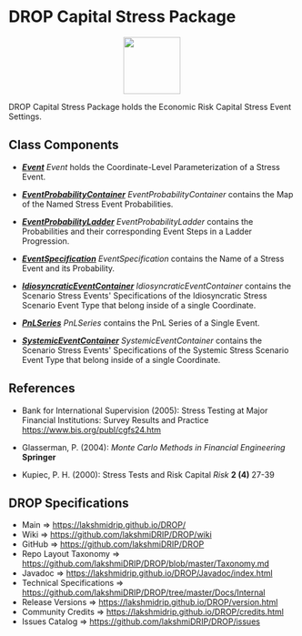 # DROP Capital Stress Package

<p align="center"><img src="https://github.com/lakshmiDRIP/DROP/blob/master/DRIP_Logo.gif?raw=true" width="100"></p>

DROP Capital Stress Package holds the Economic Risk Capital Stress Event Settings.


## Class Components

 * [***Event***](https://github.com/lakshmiDRIP/DROP/tree/master/src/main/java/org/drip/capital/stress/Event.java)
 <i>Event</i> holds the Coordinate-Level Parameterization of a Stress Event.

 * [***EventProbabilityContainer***](https://github.com/lakshmiDRIP/DROP/tree/master/src/main/java/org/drip/capital/stress/EventProbabilityContainer.java)
 <i>EventProbabilityContainer</i> contains the Map of the Named Stress Event Probabilities.

 * [***EventProbabilityLadder***](https://github.com/lakshmiDRIP/DROP/tree/master/src/main/java/org/drip/capital/stress/EventProbabilityLadder.java)
 <i>EventProbabilityLadder</i> contains the Probabilities and their corresponding Event Steps in a Ladder Progression.

 * [***EventSpecification***](https://github.com/lakshmiDRIP/DROP/tree/master/src/main/java/org/drip/capital/stress/EventSpecification.java)
 <i>EventSpecification</i> contains the Name of a Stress Event and its Probability.

 * [***IdiosyncraticEventContainer***](https://github.com/lakshmiDRIP/DROP/tree/master/src/main/java/org/drip/capital/stress/IdiosyncraticEventContainer.java)
 <i>IdiosyncraticEventContainer</i> contains the Scenario Stress Events' Specifications of the Idiosyncratic Stress Scenario Event Type that belong inside of a single Coordinate.

 * [***PnLSeries***](https://github.com/lakshmiDRIP/DROP/tree/master/src/main/java/org/drip/capital/stress/PnLSeries.java)
 <i>PnLSeries</i> contains the PnL Series of a Single Event.

 * [***SystemicEventContainer***](https://github.com/lakshmiDRIP/DROP/tree/master/src/main/java/org/drip/capital/stress/SystemicEventContainer.java)
 <i>SystemicEventContainer</i> contains the Scenario Stress Events' Specifications of the Systemic Stress Scenario Event Type that belong inside of a single Coordinate.


## References

 * Bank for International Supervision (2005): Stress Testing at Major Financial Institutions: Survey Results and Practice https://www.bis.org/publ/cgfs24.htm

 * Glasserman, P. (2004): <i>Monte Carlo Methods in Financial Engineering</i> <b>Springer</b>

 * Kupiec, P. H. (2000): Stress Tests and Risk Capital <i>Risk</i> <b>2 (4)</b> 27-39


## DROP Specifications
 * Main                     => https://lakshmidrip.github.io/DROP/
 * Wiki                     => https://github.com/lakshmiDRIP/DROP/wiki
 * GitHub                   => https://github.com/lakshmiDRIP/DROP
 * Repo Layout Taxonomy     => https://github.com/lakshmiDRIP/DROP/blob/master/Taxonomy.md
 * Javadoc                  => https://lakshmidrip.github.io/DROP/Javadoc/index.html
 * Technical Specifications => https://github.com/lakshmiDRIP/DROP/tree/master/Docs/Internal
 * Release Versions         => https://lakshmidrip.github.io/DROP/version.html
 * Community Credits        => https://lakshmidrip.github.io/DROP/credits.html
 * Issues Catalog           => https://github.com/lakshmiDRIP/DROP/issues
